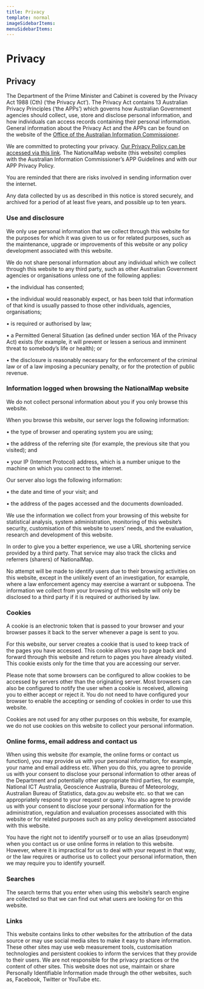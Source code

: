 ```yaml
---
title: Privacy
template: normal
imageSidebarItems:
menuSidebarItems:
---
```


# Privacy

## Privacy

The Department of the Prime Minister and Cabinet is covered by the Privacy Act 1988 (Cth) (‘the Privacy Act’). The Privacy Act contains 13 Australian Privacy Principles (‘the APPs’) which governs how Australian Government agencies should collect, use, store and disclose personal information, and how individuals can access records containing their personal information. General information about the Privacy Act and the APPs can be found on the website of the [Office of the Australian Information Commissioner](http://www.oaic.gov.au/privacy/privacy-news).

We are committed to protecting your privacy. [Our Privacy Policy can be accessed via this link](http://www.dpmc.gov.au/pmc/accountability-and-reporting/pmc-privacy-practices/privacy-policy). The NationalMap website (this website) complies with the Australian Information Commissioner’s APP Guidelines and with our APP Privacy Policy.

You are reminded that there are risks involved in sending information over the internet.

Any data collected by us as described in this notice is stored securely, and archived for a period of at least five years, and possible up to ten years.

### Use and disclosure

We only use personal information that we collect through this website for the purposes for which it was given to us or for related purposes, such as the maintenance, upgrade or improvements of this website or any policy development associated with this website.

We do not share personal information about any individual which we collect through this website to any third party, such as other Australian Government agencies or organisations unless one of the following applies:

• the individual has consented;

• the individual would reasonably expect, or has been told that information of that kind is usually passed to those other individuals, agencies, organisations;

• is required or authorised by law;

• a Permitted General Situation (as defined under section 16A of the Privacy Act) exists (for example, it will prevent or lessen a serious and imminent threat to somebody’s life or health); or

• the disclosure is reasonably necessary for the enforcement of the criminal law or of a law imposing a pecuniary penalty, or for the protection of public revenue.

### Information logged when browsing the NationalMap website

We do not collect personal information about you if you only browse this website.

When you browse this website, our server logs the following information:

• the type of browser and operating system you are using;

• the address of the referring site (for example, the previous site that you visited); and

• your IP (Internet Protocol) address, which is a number unique to the machine on which you connect to the internet.

Our server also logs the following information:

• the date and time of your visit; and

• the address of the pages accessed and the documents downloaded.

We use the information we collect from your browsing of this website for statistical analysis, system administration, monitoring of this website’s security, customisation of this website to users’ needs, and the evaluation, research and development of this website.

In order to give you a better experience, we use a URL shortening service provided by a third party. That service may also track the clicks and referrers (sharers) of NationalMap.

No attempt will be made to identify users due to their browsing activities on this website, except in the unlikely event of an investigation, for example, where a law enforcement agency may exercise a warrant or subpoena. The information we collect from your browsing of this website will only be disclosed to a third party if it is required or authorised by law.

### Cookies

A cookie is an electronic token that is passed to your browser and your browser passes it back to the server whenever a page is sent to you.

For this website, our server creates a cookie that is used to keep track of the pages you have accessed. This cookie allows you to page back and forward through this website and return to pages you have already visited. This cookie exists only for the time that you are accessing our server.

Please note that some browsers can be configured to allow cookies to be accessed by servers other than the originating server. Most browsers can also be configured to notify the user when a cookie is received, allowing you to either accept or reject it. You do not need to have configured your browser to enable the accepting or sending of cookies in order to use this website.

Cookies are not used for any other purposes on this website, for example, we do not use cookies on this website to collect your personal information.

### Online forms, email address and contact us

When using this website (for example, the online forms or contact us function), you may provide us with your personal information, for example, your name and email address etc. When you do this, you agree to provide us with your consent to disclose your personal information to other areas of the Department and potentially other appropriate third parties, for example, National ICT Australia, Geoscience Australia, Bureau of Meteorology, Australian Bureau of Statistics, data.gov.au website etc. so that we can appropriately respond to your request or query. You also agree to provide us with your consent to disclose your personal information for the administration, regulation and evaluation processes associated with this website or for related purposes such as any policy development associated with this website.

You have the right not to identify yourself or to use an alias (pseudonym) when you contact us or use online forms in relation to this website. However, where it is impractical for us to deal with your request in that way, or the law requires or authorise us to collect your personal information, then we may require you to identify yourself.

### Searches

The search terms that you enter when using this website’s search engine are collected so that we can find out what users are looking for on this website.

### Links

This website contains links to other websites for the attribution of the data source or may use social media sites to make it easy to share information. These other sites may use web measurement tools, customisation technologies and persistent cookies to inform the services that they provide to their users. We are not responsible for the privacy practices or the content of other sites. This website does not use, maintain or share Personally Identifiable Information made through the other websites, such as, Facebook, Twitter or YouTube etc.